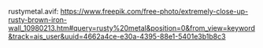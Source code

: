 rustymetal.avif: https://www.freepik.com/free-photo/extremely-close-up-rusty-brown-iron-wall_10980213.htm#query=rusty%20metal&position=0&from_view=keyword&track=ais_user&uuid=4662a4ce-e30a-4395-88e1-5401e3b1b8c3